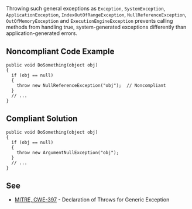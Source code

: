 Throwing such general exceptions as `Exception`, `SystemException`, `ApplicationException`, `IndexOutOfRangeException`, `NullReferenceException`, `OutOfMemoryException` and `ExecutionEngineException` prevents calling methods from handling true, system-generated exceptions differently than application-generated errors.
 
## Noncompliant Code Example

    public void DoSomething(object obj)
    {
      if (obj == null)
      {
        throw new NullReferenceException("obj");  // Noncompliant
      }
      // ...
    }

## Compliant Solution

    public void DoSomething(object obj)
    {
      if (obj == null)
      {
        throw new ArgumentNullException("obj");
      }
      // ...
    }

## See
 
- [MITRE, CWE-397](https://cwe.mitre.org/data/definitions/397) - Declaration of Throws for Generic Exception